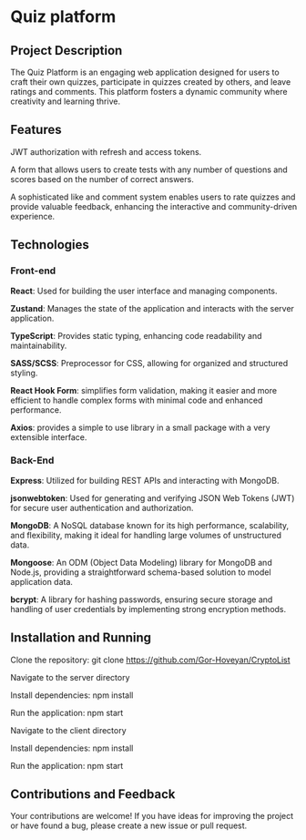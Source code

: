 <h1>Quiz platform</h1>


<h2>Project Description</h2>

The Quiz Platform is an engaging web application designed for users to craft their own quizzes, participate in quizzes created by others, and leave ratings and comments. This platform fosters a dynamic community where creativity and learning thrive.

<h2>Features</h2>

  JWT authorization with refresh and access tokens.
  
  A form that allows users to create tests with any number of questions and scores based on the number of correct answers.

  A sophisticated like and comment system enables users to rate quizzes and provide valuable feedback, enhancing the interactive and community-driven experience.


<h2>Technologies</h2>

  <h3>Front-end</h3>
  
   <b>React</b>: Used for building the user interface and managing components.
    
   <b>Zustand</b>: Manages the state of the application and interacts with the server application.
    
   <b>TypeScript</b>: Provides static typing, enhancing code readability and maintainability.
    
   <b>SASS/SCSS</b>: Preprocessor for CSS, allowing for organized and structured styling.
    
   <b>React Hook Form</b>: simplifies form validation, making it easier and more efficient to handle complex forms with minimal code and enhanced performance.
    
   <b>Axios</b>: provides a simple to use library in a small package with a very extensible interface.

  <h3>Back-End</h3>
  
   <b>Express</b>: Utilized for building REST APIs and interacting with MongoDB.

   <b>jsonwebtoken</b>: Used for generating and verifying JSON Web Tokens (JWT) for secure user authentication and authorization.

   <b>MongoDB</b>: A NoSQL database known for its high performance, scalability, and flexibility, making it ideal for handling large volumes of unstructured data.

   <b>Mongoose</b>: An ODM (Object Data Modeling) library for MongoDB and Node.js, providing a straightforward schema-based solution to model application data.

   <b>bcrypt</b>: A library for hashing passwords, ensuring secure storage and handling of user credentials by implementing strong encryption methods.

<h2>Installation and Running</h2>

  
  Clone the repository: git clone https://github.com/Gor-Hoveyan/CryptoList
  
  Navigate to the server directory
  
  Install dependencies: npm install
  
  Run the application: npm start

  Navigate to the client directory  
  
  Install dependencies: npm install
  
  Run the application: npm start


<h2>Contributions and Feedback</h2>

  
  Your contributions are welcome! If you have ideas for improving the project or have found a bug, please create a new issue or pull request.
